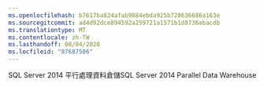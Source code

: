 ```yaml
---
ms.openlocfilehash: b7617ba824afab9884ebda925b728636686a163e
ms.sourcegitcommit: ad4d92dce894592a259721a1571b1d8736abacdb
ms.translationtype: MT
ms.contentlocale: zh-TW
ms.lasthandoff: 08/04/2020
ms.locfileid: "87687506"
---
```

<span data-ttu-id="56eb0-101">SQL Server 2014 平行處理資料倉儲</span><span class="sxs-lookup"><span data-stu-id="56eb0-101">SQL Server 2014 Parallel Data Warehouse</span></span>
